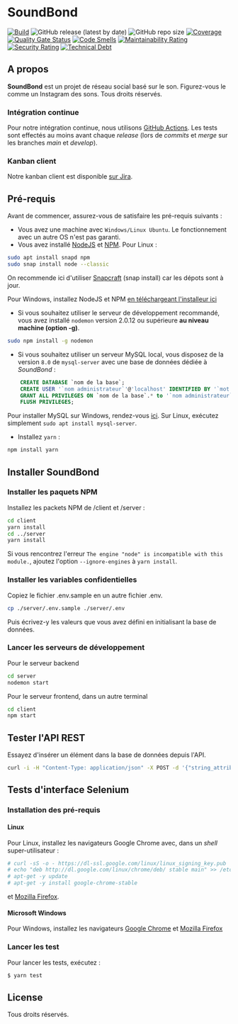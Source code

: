 # SoundBond

[![Build](https://github.com/gu1lhem/soundbond/actions/workflows/ci.yml/badge.svg)](https://github.com/gu1lhem/soundbond/actions/workflows/ci.yml)
![GitHub release (latest by date)](https://img.shields.io/github/v/release/gu1lhem/soundbond)
![GitHub repo size](https://img.shields.io/github/repo-size/gu1lhem/soundbond)
[![Coverage](https://sonarcloud.io/api/project_badges/measure?project=gu1lhem_soundbond&metric=coverage)](https://sonarcloud.io/dashboard?id=gu1lhem_soundbond)
[![Quality Gate Status](https://sonarcloud.io/api/project_badges/measure?project=gu1lhem_soundbond&metric=alert_status)](https://sonarcloud.io/dashboard?id=gu1lhem_soundbond)
[![Code Smells](https://sonarcloud.io/api/project_badges/measure?project=gu1lhem_soundbond&metric=code_smells)](https://sonarcloud.io/dashboard?id=gu1lhem_soundbond)
[![Maintainability Rating](https://sonarcloud.io/api/project_badges/measure?project=gu1lhem_soundbond&metric=sqale_rating)](https://sonarcloud.io/dashboard?id=gu1lhem_soundbond)
[![Security Rating](https://sonarcloud.io/api/project_badges/measure?project=gu1lhem_soundbond&metric=security_rating)](https://sonarcloud.io/dashboard?id=gu1lhem_soundbond)
[![Technical Debt](https://sonarcloud.io/api/project_badges/measure?project=gu1lhem_soundbond&metric=sqale_index)](https://sonarcloud.io/dashboard?id=gu1lhem_soundbond)

## A propos

__SoundBond__ est un projet de réseau social basé sur le son. Figurez-vous le comme un Instagram des sons. Tous droits réservés.

### Intégration continue

Pour notre intégration continue, nous utilisons [GitHub Actions](https://fr.github.com/features/actions). Les tests sont effectés au moins avant chaque _release_ (lors de _commits_ et _merge_ sur les branches _main_ et _develop_).

### Kanban client

Notre kanban client est disponible [sur Jira](https://soundbond.atlassian.net/jira/software/projects/SOUN/boards/2).

## Pré-requis

Avant de commencer, assurez-vous de satisfaire les pré-requis suivants :

* Vous avez une machine avec `Windows/Linux Ubuntu`. Le fonctionnement avec un autre OS n'est pas garanti.
* Vous avez installé [NodeJS](https://nodejs.org/fr/) et [NPM](https://www.npmjs.com/). Pour Linux :

``` bash
sudo apt install snapd npm
sudo snap install node --classic
```

On recommende ici d'utiliser [Snapcraft](https://snapcraft.io/) (snap install) car les dépots sont à jour.

Pour Windows, installez NodeJS et NPM [en téléchargeant l'installeur ici](https://nodejs.org/fr/download/)

* Si vous souhaitez utiliser le serveur de développement recommandé, vous avez installé `nodemon` version 2.0.12 ou supérieure __au niveau machine (option -g)__.

``` bash
sudo npm install -g nodemon
```

* Si vous souhaitez utiliser un serveur MySQL local, vous disposez de la version `8.0` de `mysql-server` avec une base de données dédiée à _SoundBond_ :

``` sql
    CREATE DATABASE `nom de la base`;
    CREATE USER '`nom administrateur`'@'localhost' IDENTIFIED BY '`mot de passe`';
    GRANT ALL PRIVILEGES ON `nom de la base`.* to '`nom administrateur`'@'localhost';
    FLUSH PRIVILEGES;
```

Pour installer MySQL sur Windows, rendez-vous [ici](https://openclassrooms.com/fr/courses/1959476-administrez-vos-bases-de-donnees-avec-mysql/1959969-installez-mysql). Sur Linux, exécutez simplement `sudo apt install mysql-server`.

* Installez `yarn` :

``` bash
npm install yarn
```

## Installer SoundBond

### Installer les paquets NPM

Installez les packets NPM de /client et /server :

``` bash
cd client
yarn install
cd ../server
yarn install
```

Si vous rencontrez l'erreur `The engine "node" is incompatible with this module.`, ajoutez l'option `--ignore-engines` à `yarn install`.

### Installer les variables confidentielles

Copiez le fichier .env.sample en un autre fichier .env.

``` bash
cp ./server/.env.sample ./server/.env
```

Puis écrivez-y les valeurs que vous avez défini en initialisant la base de données.

### Lancer les serveurs de développement

Pour le serveur backend

``` bash
cd server
nodemon start
```

Pour le serveur frontend, dans un autre terminal

``` bash
cd client
npm start
```

## Tester l'API REST

Essayez d'insérer un élément dans la base de données depuis l'API.

``` bash
curl -i -H "Content-Type: application/json" -X POST -d '{"string_attribute":"hello world"}' http://localhost:5000/example/add
```

## Tests d'interface Selenium

### Installation des pré-requis

#### Linux

Pour Linux, installez les navigateurs Google Chrome avec, dans un _shell_ super-utilisateur :
``` bash
# curl -sS -o - https://dl-ssl.google.com/linux/linux_signing_key.pub | apt-key add
# echo "deb http://dl.google.com/linux/chrome/deb/ stable main" >> /etc/apt/sources.list.d/google-chrome.list
# apt-get -y update
# apt-get -y install google-chrome-stable
```
et [Mozilla Firefox](https://www.mozilla.org/fr/firefox/linux/).

#### Microsoft Windows

Pour Windows, installez les navigateurs [Google Chrome](https://www.google.com/intl/fr/chrome/) et [Mozilla Firefox](https://www.mozilla.org/fr/firefox/windows/)

### Lancer les test

Pour lancer les tests, exécutez :

``` bash
$ yarn test
```

## License

Tous droits réservés.
